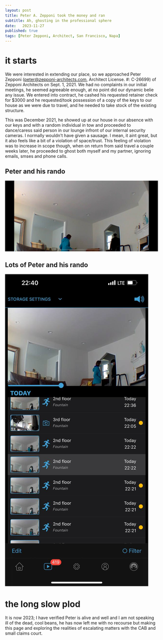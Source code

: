 ```yaml
---
layout: post
title: Peter A. Zepponi took the money and ran
subtitle: Ah, ghosting in the professional sphere
date:   2023-11-27
published: true
tags: [Peter Zepponi, Architect, San Francisco, Napa]
---
```


# it starts

We were interested in extending our place, so we approached Peter Zepponi (peter@zepponi-architects.com, Architect License. #: C-26699) of Zepponi Architects on Sept. 1, 2021. We had no complaints in our initial meetings, he seemed agreeable enough, at no point did our dynamic belie any issue. We entered into contract, he cashed his requested retainer check for $3000 and he requested/took possession of a copy of the keys to our house as we were due to travel, and he needed to take stock of the existing structure.

This was December 2021, he showed up at our house in our absence with our keys and with a random individual in tow and proceeded to dance/caress said person in our lounge infront of our internal security cameras. I normally wouldn't have given a sausage. I mean, it aint great, but it also feels like a bit of a violation of space/trust. This feeling of violation was to increase in scope though, when on return from said travel a couple weeks later, he proceeded to ghost both myself and my partner, ignoring emails, smses and phone calls.

## Peter and his rando

![Peter and his rando](/img/peter-zepponi/peter-and-rando.jpg)

## Lots of Peter and his rando
![Lots of Peter and his rando](/img/peter-zepponi/lots-of-peter-and-rando.jpg)

# the long slow plod

It is now 2023; I have verified Peter is alive and well and I am not speaking ill of the dead, cool beans, he has now left me with no recourse but making this page and exploring the realities of escalating matters with the CAB and small claims court.
